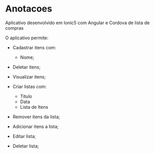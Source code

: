 # Anotacoes
Aplicativo desenvolvido em Ionic5 com Angular e Cordova de lista de compras

O aplicativo permite:
- Cadastrar itens com:
  - Nome;
- Deletar itens;
- Visualizar itens;

- Criar listas com:
  - Titulo
  - Data
  - Lista de Itens

- Remover itens da lista;
- Adicionar itens a lista;
- Editar lista;
- Deletar lista;


